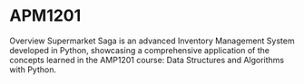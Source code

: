 # APM1201
Overview Supermarket Saga is an advanced Inventory Management System developed in Python, showcasing a comprehensive application of the concepts learned in the AMP1201 course: Data Structures and Algorithms with Python.

